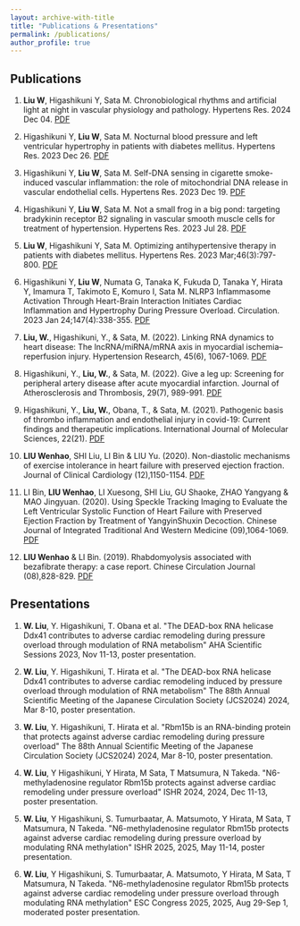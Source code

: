 ```yaml
---
layout: archive-with-title
title: "Publications & Presentations"
permalink: /publications/
author_profile: true
---
```


## Publications

1. **Liu W**, Higashikuni Y, Sata M. Chronobiological rhythms and artificial light at night in vascular physiology and pathology. Hypertens Res. 2024 Dec 04. [PDF](link-to-pdf)

2. Higashikuni Y, **Liu W**, Sata M. Nocturnal blood pressure and left ventricular hypertrophy in patients with diabetes mellitus. Hypertens Res. 2023 Dec 26. [PDF](link-to-pdf)

3. Higashikuni Y, **Liu W**, Sata M. Self-DNA sensing in cigarette smoke-induced vascular inflammation: the role of mitochondrial DNA release in vascular endothelial cells. Hypertens Res. 2023 Dec 19. [PDF](link-to-pdf)

4. Higashikuni Y, **Liu W**, Sata M. Not a small frog in a big pond: targeting bradykinin receptor B2 signaling in vascular smooth muscle cells for treatment of hypertension. Hypertens Res. 2023 Jul 28. [PDF](link-to-pdf)

5. **Liu W**, Higashikuni Y, Sata M. Optimizing antihypertensive therapy in patients with diabetes mellitus. Hypertens Res. 2023 Mar;46(3):797-800. [PDF](link-to-pdf)

6. Higashikuni Y, **Liu W**, Numata G, Tanaka K, Fukuda D, Tanaka Y, Hirata Y, Imamura T, Takimoto E, Komuro I, Sata M. NLRP3 Inflammasome Activation Through Heart-Brain Interaction Initiates Cardiac Inflammation and Hypertrophy During Pressure Overload. Circulation. 2023 Jan 24;147(4):338-355. [PDF](link-to-pdf)

7. **Liu, W.**, Higashikuni, Y., & Sata, M. (2022). Linking RNA dynamics to heart disease: The lncRNA/miRNA/mRNA axis in myocardial ischemia–reperfusion injury. Hypertension Research, 45(6), 1067-1069. [PDF](link-to-pdf)

8. Higashikuni, Y., **Liu, W.**, & Sata, M. (2022). Give a leg up: Screening for peripheral artery disease after acute myocardial infarction. Journal of Atherosclerosis and Thrombosis, 29(7), 989-991. [PDF](link-to-pdf)

9. Higashikuni, Y., **Liu, W.**, Obana, T., & Sata, M. (2021). Pathogenic basis of thrombo inflammation and endothelial injury in covid-19: Current findings and therapeutic implications. International Journal of Molecular Sciences, 22(21). [PDF](link-to-pdf)

10. **LIU Wenhao**, SHI Liu, LI Bin & LIU Yu. (2020). Non-diastolic mechanisms of exercise intolerance in heart failure with preserved ejection fraction. Journal of Clinical Cardiology (12),1150-1154. [PDF](link-to-pdf)

11. LI Bin, **LIU Wenhao**, LI Xuesong, SHI Liu, GU Shaoke, ZHAO Yangyang & MAO Jingyuan. (2020). Using Speckle Tracking Imaging to Evaluate the Left Ventricular Systolic Function of Heart Failure with Preserved Ejection Fraction by Treatment of YangyinShuxin Decoction. Chinese Journal of Integrated Traditional And Western Medicine (09),1064-1069. [PDF](link-to-pdf)

12. **LIU Wenhao** & LI Bin. (2019). Rhabdomyolysis associated with bezafibrate therapy: a case report. Chinese Circulation Journal (08),828-829. [PDF](link-to-pdf)

## Presentations

1. **W. Liu**, Y. Higashikuni, T. Obana et al. "The DEAD-box RNA helicase Ddx41 contributes to adverse cardiac remodeling during pressure overload through modulation of RNA metabolism" AHA Scientific Sessions 2023, Nov 11-13, poster presentation.

2. **W. Liu**, Y. Higashikuni, T. Hirata et al. "The DEAD-box RNA helicase Ddx41 contributes to adverse cardiac remodeling induced by pressure overload through modulation of RNA metabolism" The 88th Annual Scientific Meeting of the Japanese Circulation Society (JCS2024) 2024, Mar 8-10, poster presentation.

3. **W. Liu**, Y. Higashikuni, T. Hirata et al. "Rbm15b is an RNA-binding protein that protects against adverse cardiac remodeling during pressure overload" The 88th Annual Scientific Meeting of the Japanese Circulation Society (JCS2024) 2024, Mar 8-10, poster presentation.

4. **W. Liu**, Y Higashikuni, Y Hirata, M Sata, T Matsumura, N Takeda. "N6-methyladenosine regulator Rbm15b protects against adverse cardiac remodeling under pressure overload" ISHR 2024, 2024, Dec 11-13, poster presentation.

5. **W. Liu**, Y Higashikuni, S. Tumurbaatar, A. Matsumoto, Y Hirata, M Sata, T Matsumura, N Takeda. "N6-methyladenosine regulator Rbm15b protects against adverse cardiac remodeling during pressure overload by modulating RNA methylation" ISHR 2025, 2025, May 11-14, poster presentation.

6. **W. Liu**, Y Higashikuni, S. Tumurbaatar, A. Matsumoto, Y Hirata, M Sata, T Matsumura, N Takeda. "N6-methyladenosine regulator Rbm15b protects against adverse cardiac remodeling under pressure overload through modulating RNA methylation" ESC Congress 2025, 2025, Aug 29-Sep 1, moderated poster presentation.
